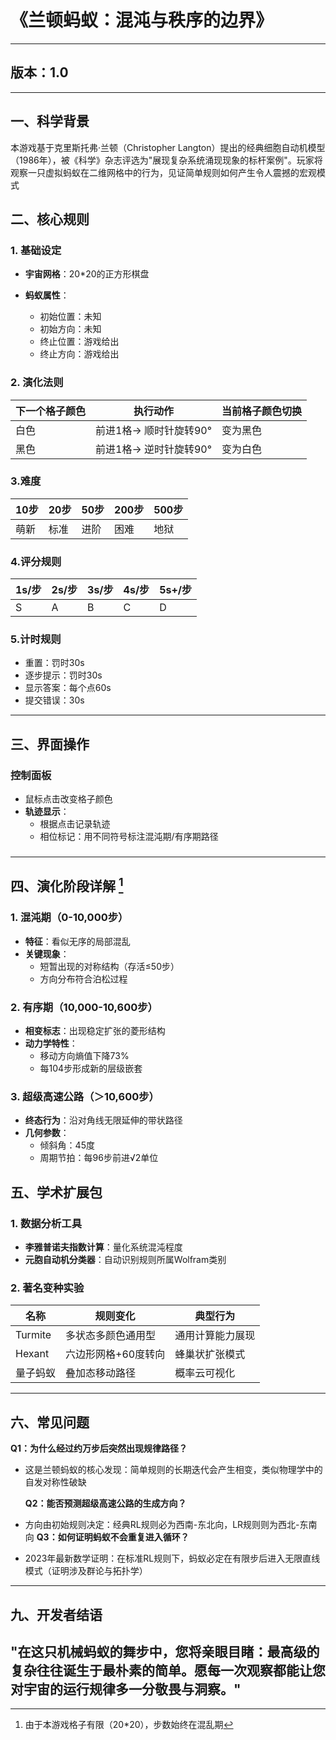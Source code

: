 

# **《兰顿蚂蚁：混沌与秩序的边界》**

---



**版本：1.0**
---

---



## **一、科学背景**
本游戏基于克里斯托弗·兰顿（Christopher Langton）提出的经典细胞自动机模型（1986年），被《科学》杂志评选为"展现复杂系统涌现现象的标杆案例"。玩家将观察一只虚拟蚂蚁在二维网格中的行为，见证简单规则如何产生令人震撼的宏观模式



## **二、核心规则**
### **1. 基础设定**
- **宇宙网格**：20*20的正方形棋盘
- **蚂蚁属性**：
  
  - 初始位置：未知
  - 初始方向：未知
  - 终止位置：游戏给出
  - 终止方向：游戏给出
  
    
### **2. 演化法则**
| 下一个格子颜色 | 执行动作               | 当前格子颜色切换 |
| -------------- | ---------------------- | ---------------- |
| 白色           | 前进1格→ 顺时针旋转90° | 变为黑色         |
| 黑色           | 前进1格→ 逆时针旋转90° | 变为白色         |


### **3.难度**

| 10步 | 20步 | 50步 | 200步 | 500步 |
| ---- | ---- | ---- | ----- | ----- |
| 萌新 | 标准 | 进阶 | 困难  | 地狱  |



### **4.评分规则**

| 1s/步 | 2s/步 | 3s/步 | 4s/步 | 5s+/步 |
| ----- | ----- | ----- | ----- | ------ |
| S     | A     | B     | C     | D      |



### **5.计时规则**

- 重置：罚时30s
- 逐步提示：罚时30s
- 显示答案：每个点60s
- 提交错误：30s



---
## **三、界面操作**
### **控制面板**
- 鼠标点击改变格子颜色
- **轨迹显示**：
  - 根据点击记录轨迹
  - 相位标记：用不同符号标注混沌期/有序期路径
  ### 
---
## **四、演化阶段详解** [^注]
### **1. 混沌期（0-10,000步）**
- **特征**：看似无序的局部混乱
- **关键现象**：
  - 短暂出现的对称结构（存活≤50步）
  - 方向分布符合泊松过程
### **2. 有序期（10,000-10,600步）**
- **相变标志**：出现稳定扩张的菱形结构
- **动力学特性**：
  - 移动方向熵值下降73%
  - 每104步形成新的层级嵌套
### **3. 超级高速公路（＞10,600步）**
- **终态行为**：沿对角线无限延伸的带状路径
- **几何参数**：
  - 倾斜角：45度
  - 周期节拍：每96步前进√2单位

## 
## **五、学术扩展包**
### **1. 数据分析工具**
- **李雅普诺夫指数计算**：量化系统混沌程度
- **元胞自动机分类器**：自动识别规则所属Wolfram类别
### **2. 著名变种实验**
| 名称     | 规则变化            | 典型行为         |
| -------- | ------------------- | ---------------- |
| Turmite  | 多状态多颜色通用型  | 通用计算能力展现 |
| Hexant   | 六边形网格+60度转向 | 蜂巢状扩张模式   |
| 量子蚂蚁 | 叠加态移动路径      | 概率云可视化     |
---
## **六、常见问题**
**Q1：为什么经过约万步后突然出现规律路径？**

- 这是兰顿蚂蚁的核心发现：简单规则的长期迭代会产生相变，类似物理学中的自发对称性破缺

  **Q2：能否预测超级高速公路的生成方向？**

- 方向由初始规则决定：经典RL规则必为西南-东北向，LR规则则为西北-东南向
  **Q3：如何证明蚂蚁不会重复进入循环？**

- 2023年最新数学证明：在标准RL规则下，蚂蚁必定在有限步后进入无限直线模式（证明涉及群论与拓扑学）
---
## **九、开发者结语**
"在这只机械蚂蚁的舞步中，您将亲眼目睹：最高级的复杂往往诞生于最朴素的简单。愿每一次观察都能让您对宇宙的运行规律多一分敬畏与洞察。"
--- 


[^注]: 由于本游戏格子有限（20*20），步数始终在混乱期

